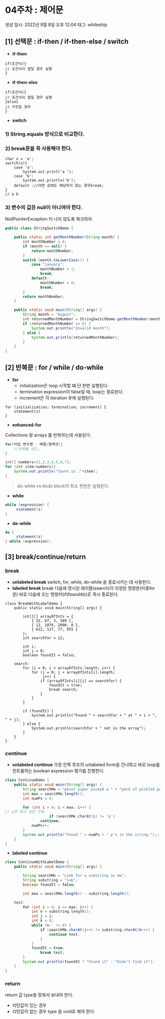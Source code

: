 # 04주차 : 제어문

생성 일시: 2022년 9월 8일 오후 12:04
태그: whiteship

## **[1] 선택문 : if-then / if-then-else / switch**

- **if-then**

```
if(조건식){
// 조건식이 참일 경우 실행
}

```

- **if-then-else**

```
if(조건식){
// 조건식이 참일 경우 실행
}else{
// 거짓일 경우
}

```

- **switch**

### **1) String.equals 방식으로 비교한다.**

### **2) break문을 꼭 사용해야 한다.**

```
char x = 'a';
switch(x){
    case 'a':
        System.out.print('a ');
    case 'b':
        System.out.println('b');
    default ://어떤 값에도 해당하지 않는 경우break;
}
// a b

```

### **3) 변수의 값은 null이 아니여야 한다.**

NullPointerException 이 나지 않도록 체크하자

```java
public class StringSwitchDemo {

    public static int getMonthNumber(String month) {
        int monthNumber = 0;
        if (month == null) {
            return monthNumber;
        }
        switch (month.toLowerCase()) {
            case "january":
                monthNumber = 1;
                break;
            default:
                monthNumber = 0;
                break;
        }
        return monthNumber;
    }

    public static void main(String[] args) {
        String month = "August";
        int returnedMonthNumber = StringSwitchDemo.getMonthNumber(month);
        if (returnedMonthNumber == 0) {
            System.out.println("Invalid month");
        } else {
            System.out.println(returnedMonthNumber);
        }
    }
}
```

## **[2] 반복문 : for / while / do-while**

- **for**
    - initialization은 loop 시작할 떄 단 한번 실행된다.
    - termination expression이 false일 때, loop는 종료된다.
    - increment은 각 iteration 후에 실행된다.

```
for (initialization; termination; increment) {
    statement(s)
}
```

- **enhanced-for**

Collections 랑 arrays 를 반복하는데 사용된다.

```java
for(타입 변수명 : 배열/컬렉션){
    //반복될 코드;
}

int[] numbers={1,2,3,4,5,6,7};
for (int item:numbers){
    System.out.println("Count is :"+item);
}
```

> do-while vs dodo block이 최소 한번은 실행된다.
> 
- **while**

```java
while (expression) {
     statement(s)
}
```

- **do-while**

```java
do {
     statement(s)
} while (expression);
```

## **[3] break/continue/return**

### **break**

- **unlabeled break** switch, for, while, do-while 을 종료시키는 데 사용한다.
- **labeled break** break 다음에 명시된 레이블(search)이 지정된 명령문(이중for문) 바로 다음에 오는 명령어(if(foundAt))로 즉시 종료된다.

```
class BreakWithLabelDemo {
    public static void main(String[] args) {

        int[][] arrayOfInts = {
            { 32, 87, 3, 589 },
            { 12, 1076, 2000, 8 },
            { 622, 127, 77, 955 }
        };
        int searchfor = 12;

        int i;
        int j = 0;
        boolean foundIt = false;

    search:
        for (i = 0; i < arrayOfInts.length; i++) {
            for (j = 0; j < arrayOfInts[i].length;
                 j++) {
                if (arrayOfInts[i][j] == searchfor) {
                    foundIt = true;
                    break search;
                }
            }
        }

        if (foundIt) {
            System.out.println("Found " + searchfor + " at " + i + ", " + j);
        } else {
            System.out.println(searchfor + " not in the array");
        }
    }
}

```

### **continue**

- **unlabeled continue** 가장 안쪽 루프의 unlabeled form을 건너뛰고 바로 loop를 컨트롤하는 boolean expression 평가를 진행한다.

```java
class ContinueDemo {
    public static void main(String[] args) {
        String searchMe = "peter piper picked a " + "peck of pickled peppers";
        int max = searchMe.length();
        int numPs = 0;

        for (int i = 0; i < max; i++) {
// p만 찾고 싶은 것임
					if (searchMe.charAt(i) != 'p')
                continue;
            numPs++;
        }
        System.out.println("Found " + numPs + " p's in the string.");//Found 9 p's in the string.
    }
}

```

- **labeled continue**

```java
class ContinueWithLabelDemo {
    public static void main(String[] args) {

        String searchMe = "Look for a substring in me";
        String substring = "sub";
        boolean foundIt = false;

        int max = searchMe.length() - substring.length();

    test:
        for (int i = 0; i <= max; i++) {
            int n = substring.length();
            int j = i;
            int k = 0;
            while (n-- != 0) {
                if (searchMe.charAt(j++) != substring.charAt(k++)) {
                    continue test;
                }
            }
            foundIt = true;
                break test;
        }
        System.out.println(foundIt ? "Found it" : "Didn't find it");
    }
}

```

### **return**

return 값 type을 맞춰서 보내야 한다.

- 리턴값이 있는 경우
- 리턴값이 없는 경우 type 을 void로 해야 한다.